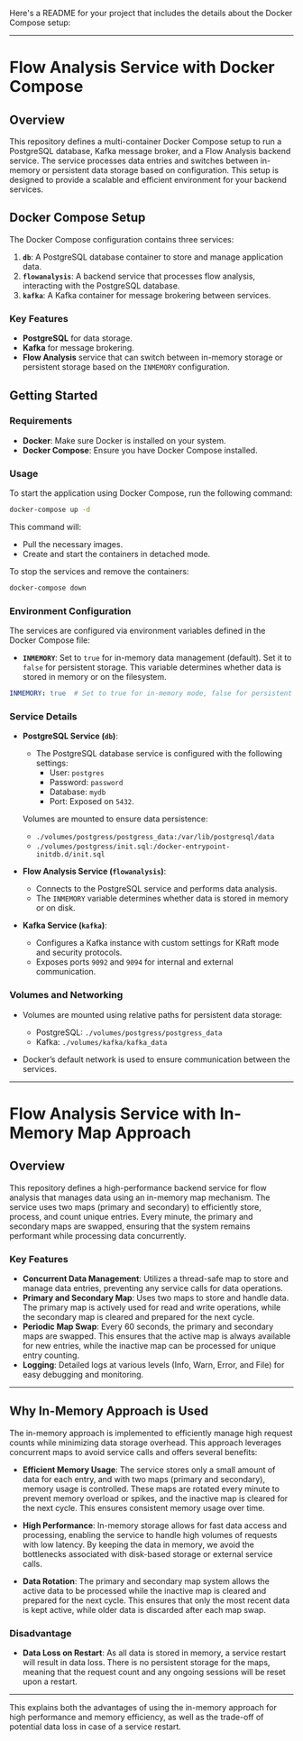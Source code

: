 Here's a README for your project that includes the details about the Docker Compose setup:

---

# **Flow Analysis Service with Docker Compose**

## **Overview**

This repository defines a multi-container Docker Compose setup to run a PostgreSQL database, Kafka message broker, and a Flow Analysis backend service. The service processes data entries and switches between in-memory or persistent data storage based on configuration. This setup is designed to provide a scalable and efficient environment for your backend services.

## **Docker Compose Setup**

The Docker Compose configuration contains three services:

1. **`db`**: A PostgreSQL database container to store and manage application data.
2. **`flowanalysis`**: A backend service that processes flow analysis, interacting with the PostgreSQL database.
3. **`kafka`**: A Kafka container for message brokering between services.

### **Key Features**
- **PostgreSQL** for data storage.
- **Kafka** for message brokering.
- **Flow Analysis** service that can switch between in-memory storage or persistent storage based on the `INMEMORY` configuration.

## **Getting Started**

### **Requirements**
- **Docker**: Make sure Docker is installed on your system.
- **Docker Compose**: Ensure you have Docker Compose installed.

### **Usage**

To start the application using Docker Compose, run the following command:

```bash
docker-compose up -d
```

This command will:
- Pull the necessary images.
- Create and start the containers in detached mode.

To stop the services and remove the containers:

```bash
docker-compose down
```

### **Environment Configuration**
The services are configured via environment variables defined in the Docker Compose file:

- **`INMEMORY`**: Set to `true` for in-memory data management (default). Set it to `false` for persistent storage. This variable determines whether data is stored in memory or on the filesystem.
  
```yaml
INMEMORY: true  # Set to true for in-memory mode, false for persistent
```

### **Service Details**

- **PostgreSQL Service (`db`)**:
  - The PostgreSQL database service is configured with the following settings:
    - User: `postgres`
    - Password: `password`
    - Database: `mydb`
    - Port: Exposed on `5432`.
  
  Volumes are mounted to ensure data persistence:
  - `./volumes/postgress/postgress_data:/var/lib/postgresql/data`
  - `./volumes/postgress/init.sql:/docker-entrypoint-initdb.d/init.sql`

- **Flow Analysis Service (`flowanalysis`)**:
  - Connects to the PostgreSQL service and performs data analysis.
  - The `INMEMORY` variable determines whether data is stored in memory or on disk.

- **Kafka Service (`kafka`)**:
  - Configures a Kafka instance with custom settings for KRaft mode and security protocols.
  - Exposes ports `9092` and `9094` for internal and external communication.

### **Volumes and Networking**
- Volumes are mounted using relative paths for persistent data storage:
  - PostgreSQL: `./volumes/postgress/postgress_data`
  - Kafka: `./volumes/kafka/kafka_data`

- Docker’s default network is used to ensure communication between the services.

---


# **Flow Analysis Service with In-Memory Map Approach**

## **Overview**

This repository defines a high-performance backend service for flow analysis that manages data using an in-memory map mechanism. The service uses two maps (primary and secondary) to efficiently store, process, and count unique entries. Every minute, the primary and secondary maps are swapped, ensuring that the system remains performant while processing data concurrently.

### **Key Features**
- **Concurrent Data Management**: Utilizes a thread-safe map to store and manage data entries, preventing any service calls for data operations.
- **Primary and Secondary Map**: Uses two maps to store and handle data. The primary map is actively used for read and write operations, while the secondary map is cleared and prepared for the next cycle.
- **Periodic Map Swap**: Every 60 seconds, the primary and secondary maps are swapped. This ensures that the active map is always available for new entries, while the inactive map can be processed for unique entry counting.
- **Logging**: Detailed logs at various levels (Info, Warn, Error, and File) for easy debugging and monitoring.

--- 

## **Why In-Memory Approach is Used**

The in-memory approach is implemented to efficiently manage high request counts while minimizing data storage overhead. This approach leverages concurrent maps to avoid service calls and offers several benefits:

- **Efficient Memory Usage**: The service stores only a small amount of data for each entry, and with two maps (primary and secondary), memory usage is controlled. These maps are rotated every minute to prevent memory overload or spikes, and the inactive map is cleared for the next cycle. This ensures consistent memory usage over time.
  
- **High Performance**: In-memory storage allows for fast data access and processing, enabling the service to handle high volumes of requests with low latency. By keeping the data in memory, we avoid the bottlenecks associated with disk-based storage or external service calls.
  
- **Data Rotation**: The primary and secondary map system allows the active data to be processed while the inactive map is cleared and prepared for the next cycle. This ensures that only the most recent data is kept active, while older data is discarded after each map swap.

### **Disadvantage**
- **Data Loss on Restart**: As all data is stored in memory, a service restart will result in data loss. There is no persistent storage for the maps, meaning that the request count and any ongoing sessions will be reset upon a restart.

---

This explains both the advantages of using the in-memory approach for high performance and memory efficiency, as well as the trade-off of potential data loss in case of a service restart.